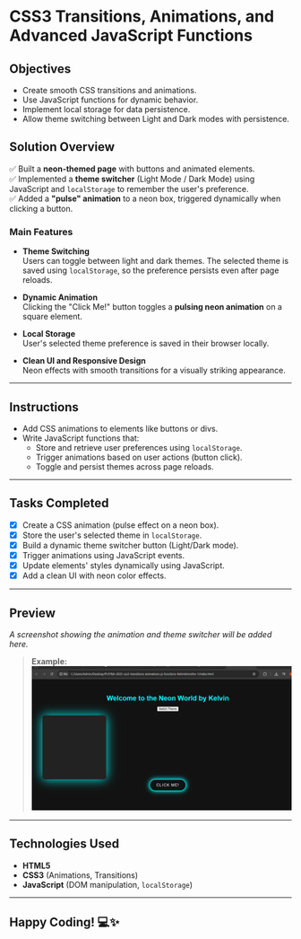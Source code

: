 # CSS3 Transitions, Animations, and Advanced JavaScript Functions

## Objectives
- Create smooth CSS transitions and animations.  
- Use JavaScript functions for dynamic behavior.  
- Implement local storage for data persistence.  
- Allow theme switching between Light and Dark modes with persistence.

## Solution Overview

✅ Built a **neon-themed page** with buttons and animated elements.  
✅ Implemented a **theme switcher** (Light Mode / Dark Mode) using JavaScript and `localStorage` to remember the user's preference.  
✅ Added a **"pulse" animation** to a neon box, triggered dynamically when clicking a button.

### Main Features
- **Theme Switching**  
  Users can toggle between light and dark themes. The selected theme is saved using `localStorage`, so the preference persists even after page reloads.

- **Dynamic Animation**  
  Clicking the "Click Me!" button toggles a **pulsing neon animation** on a square element.

- **Local Storage**  
  User's selected theme preference is saved in their browser locally.

- **Clean UI and Responsive Design**  
  Neon effects with smooth transitions for a visually striking appearance.

---

## Instructions
- Add CSS animations to elements like buttons or divs.
- Write JavaScript functions that:
  - Store and retrieve user preferences using `localStorage`.
  - Trigger animations based on user actions (button click).
  - Toggle and persist themes across page reloads.

---

## Tasks Completed
- [x] Create a CSS animation (pulse effect on a neon box).
- [x] Store the user's selected theme in `localStorage`.
- [x] Build a dynamic theme switcher button (Light/Dark mode).
- [x] Trigger animations using JavaScript events.
- [x] Update elements' styles dynamically using JavaScript.
- [x] Add a clean UI with neon color effects.

---

## Preview

_A screenshot showing the animation and theme switcher will be added here._

> **Example:**  
> ![Animation Running Screenshot](screenshots/nean.png)

---

## Technologies Used
- **HTML5**
- **CSS3** (Animations, Transitions)
- **JavaScript** (DOM manipulation, `localStorage`)

---

## Happy Coding! 💻✨
